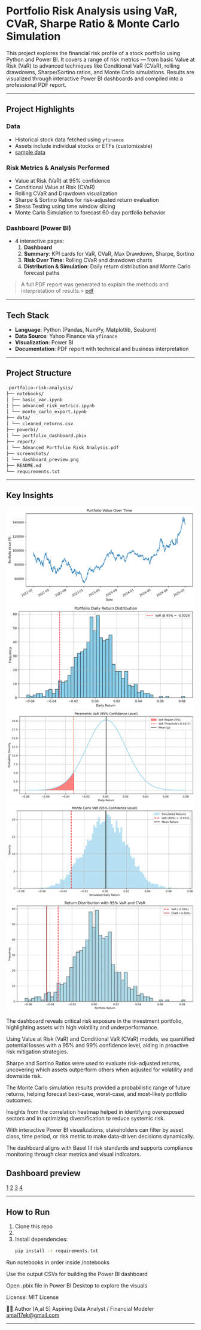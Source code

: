 #  Portfolio Risk Analysis using VaR, CVaR, Sharpe Ratio & Monte Carlo Simulation

This project explores the financial risk profile of a stock portfolio using Python and Power BI. It covers a range of risk metrics — from basic Value at Risk (VaR) to advanced techniques like Conditional VaR (CVaR), rolling drawdowns, Sharpe/Sortino ratios, and Monte Carlo simulations. Results are visualized through interactive Power BI dashboards and compiled into a professional PDF report.

---

##  Project Highlights

###  Data
- Historical stock data fetched using `yfinance`
- Assets include individual stocks or ETFs (customizable)
- [sample data](https://github.com/intheperkofextinction/VaR-for-portfolio/blob/main/portfolio_daily_returns.csv)

###  Risk Metrics & Analysis Performed
- Value at Risk (VaR) at 95% confidence
- Conditional Value at Risk (CVaR)
- Rolling CVaR and Drawdown visualization
- Sharpe & Sortino Ratios for risk-adjusted return evaluation
- Stress Testing using time window slicing
- Monte Carlo Simulation to forecast 60-day portfolio behavior

###  Dashboard (Power BI)
- 4 interactive pages:
  1. **Dashboard**
  2. **Summary**: KPI cards for VaR, CVaR, Max Drawdown, Sharpe, Sortino
  3. **Risk Over Time**: Rolling CVaR and drawdown charts
  4. **Distribution & Simulation**: Daily return distribution and Monte Carlo forecast paths

> A full PDF report was generated to explain the methods and interpretation of results.> 
[pdf](https://github.com/intheperkofextinction/VaR-for-portfolio/blob/main/Advanced%20Portfolio%20Risk%20Analysis%20(1).pdf)

---

## Tech Stack

- **Language**: Python (Pandas, NumPy, Matplotlib, Seaborn)
- **Data Source**: Yahoo Finance via `yfinance`
- **Visualization**: Power BI
- **Documentation**: PDF report with technical and business interpretation

---

##  Project Structure

```
 portfolio-risk-analysis/
├── notebooks/
│ ├── basic_var.ipynb
│ ├── advanced_risk_metrics.ipynb
│ └── monte_carlo_export.ipynb
├── data/
│ └── cleaned_returns.csv
├── powerbi/
│ └── portfolio_dashboard.pbix
├── report/
│ └── Advanced Portfolio Risk Analysis.pdf
├── screenshots/
│ └── dashboard_preview.png
├── README.md
└── requirements.txt
```
---

##  Key Insights

![overview](https://github.com/intheperkofextinction/VaR-for-portfolio/blob/main/Portfolio%20Value%20Over%20Time.png)
![historical_method](https://github.com/intheperkofextinction/VaR-for-portfolio/blob/main/Portfolio_var_historical_method.png)
![parametric method](https://github.com/intheperkofextinction/VaR-for-portfolio/blob/main/Portfolio%20parametric%20var.png)
![montecarlo](https://github.com/intheperkofextinction/VaR-for-portfolio/blob/main/Portfolio%20monte%20carlo.png)
![cvar](https://github.com/intheperkofextinction/VaR-for-portfolio/blob/main/PortfolioVaR%20and%20CVar.png)

The dashboard reveals critical risk exposure in the investment portfolio, highlighting assets with high volatility and underperformance.

Using Value at Risk (VaR) and Conditional VaR (CVaR) models, we quantified potential losses with a 95% and 99% confidence level, aiding in proactive risk mitigation strategies.

Sharpe and Sortino Ratios were used to evaluate risk-adjusted returns, uncovering which assets outperform others when adjusted for volatility and downside risk.

The Monte Carlo simulation results provided a probabilistic range of future returns, helping forecast best-case, worst-case, and most-likely portfolio outcomes.

Insights from the correlation heatmap helped in identifying overexposed sectors and in optimizing diversification to reduce systemic risk.

With interactive Power BI visualizations, stakeholders can filter by asset class, time period, or risk metric to make data-driven decisions dynamically.

The dashboard aligns with Basel III risk standards and supports compliance monitoring through clear metrics and visual indicators.

## Dashboard preview

[1](https://github.com/intheperkofextinction/VaR-for-portfolio/blob/main/Screenshot%202025-07-17%20133823.png)
[2](https://github.com/intheperkofextinction/VaR-for-portfolio/blob/main/Screenshot%202025-07-17%20133851.png)
[3](https://github.com/intheperkofextinction/VaR-for-portfolio/blob/main/Screenshot%202025-07-17%20133919.png)
[4](https://github.com/intheperkofextinction/VaR-for-portfolio/blob/main/Screenshot%202025-07-17%20133939.png)

---
## How to Run

1. Clone this repo
2. 
3. Install dependencies:
   ```bash
   pip install -r requirements.txt
   
Run notebooks in order inside /notebooks

Use the output CSVs for building the Power BI dashboard

Open .pbix file in Power BI Desktop to explore the visuals

License:
MIT License

🙋‍♂ Author
[A,al S]
Aspiring Data Analyst / Financial Modeler
amal17ek@gmail.com



---

